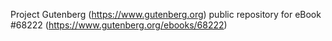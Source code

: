 Project Gutenberg (https://www.gutenberg.org) public repository for
eBook #68222 (https://www.gutenberg.org/ebooks/68222)
